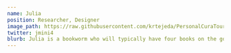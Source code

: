 ```yaml
---
name: Julia 
position: Researcher, Designer
image_path: https://raw.githubusercontent.com/krtejeda/PersonalCuraTour/gh-pages/img/IMG_1792.jpg
twitter: jmini4
blurb: Julia is a bookworm who will typically have four books on the go.
---
```

